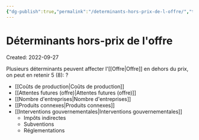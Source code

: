 ```yaml
---
{"dg-publish":true,"permalink":"/determinants-hors-prix-de-l-offre/","tags":["economy","gardenEntry","gardenEntry","gardenEntry","gardenEntry","gardenEntry","gardenEntry","gardenEntry","gardenEntry","gardenEntry"]}
---
```


# Déterminants hors-prix de l'offre
Created: 2022-09-27

Plusieurs déterminants peuvent affecter l'[[Offre\|Offre]] en dehors du prix, on peut en retenir 5 (8):
?
- [[Coûts de production\|Coûts de production]]
- [[Attentes futures (offre)\|Attentes futures (offre)]]
- [[Nombre d'entreprises\|Nombre d'entreprises]]
- [[Produits connexes\|Produits connexes]]
- [[Interventions gouvernementales\|Interventions gouvernementales]]
	-  Impôts indirectes
	-   Subventions
	-   Réglementations
<!--SR:!2023-10-01,209,230-->

